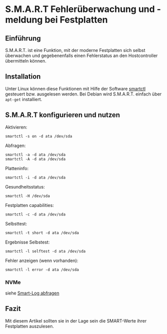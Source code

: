 # S.M.A.R.T Fehlerüberwachung und -meldung bei Festplatten
## Einführung
S.M.A.R.T. ist eine Funktion, mit der moderne Festplatten sich selbst überwachen und gegebenenfalls einen Fehlerstatus an den Hostcontroller übermitteln können.

## Installation
Unter Linux können diese Funktionen mit Hilfe der Software [smartctl](https://sourceforge.net/projects/smartmontools/) gesteuert bzw. ausgelesen werden. Bei Debian wird S.M.A.R.T. einfach über `apt-get` installiert.

## S.M.A.R.T konfigurieren und nutzen

Aktivieren:

`smartctl -s on -d ata /dev/sda`

Abfragen:

```
smartctl -a -d ata /dev/sda
smartctl -A -d ata /dev/sda
```

Platteninfo:

`smartctl -i -d ata /dev/sda`

Gesundheitsstatus:

`smartctl -H /dev/sda`

Festplatten capabilities:

`smartctl -c -d ata /dev/sda`

Selbsttest:

`smartctl -t short -d ata /dev/sda`

Ergebnisse Selbstest:

`smartctl -l selftest -d ata /dev/sda`

Fehler anzeigen (wenn vorhanden):

`smartctl -l error -d ata /dev/sda`

### NVMe

siehe [Smart-Log abfragen](https://wiki.hetzner.de/index.php/NVMe#Smart-Log_abfragen)

## Fazit

Mit diesem Artikel sollten sie in der Lage sein die SMART-Werte ihrer Festplatten auszulesen.
